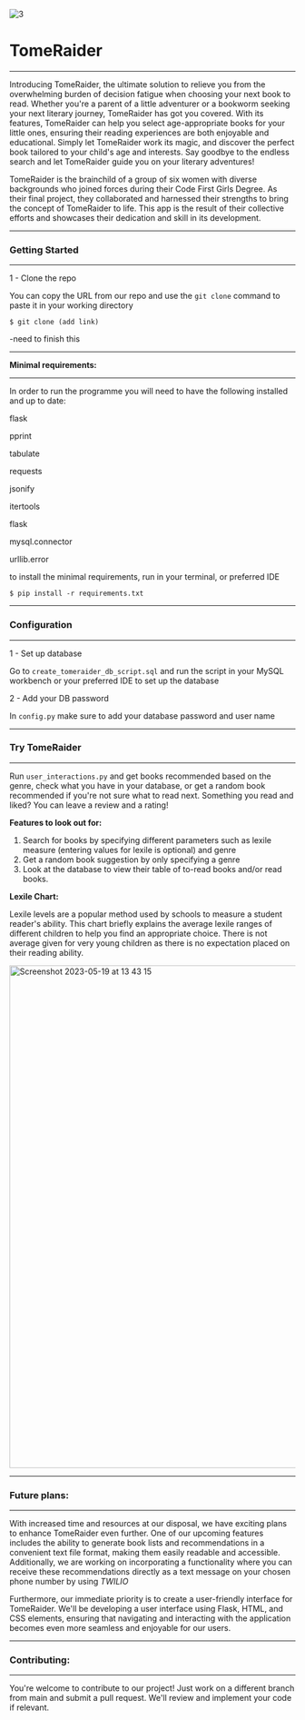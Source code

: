 
![3](https://github.com/purplesandbox/CFG_S3_Group4_Project/assets/128521409/c2b16125-1136-4f25-a922-b992922c1180)



# **TomeRaider** #

----


Introducing TomeRaider, the ultimate solution to relieve you from the overwhelming burden of decision fatigue when choosing your next book to read. Whether you're a parent of a little adventurer or a bookworm seeking your next literary journey, TomeRaider has got you covered. With its features, TomeRaider can help you select age-appropriate books for your little ones, ensuring their reading experiences are both enjoyable and educational. Simply let TomeRaider work its magic, and discover the perfect book tailored to your child's age and interests. Say goodbye to the endless search and let TomeRaider guide you on your literary adventures!



TomeRaider is the brainchild of a group of six women with diverse backgrounds who joined forces during their Code First Girls Degree. As their final project, they collaborated and harnessed their strengths to bring the concept of TomeRaider to life. This app is the result of their collective efforts and showcases their dedication and skill in its development.


--------
### **Getting Started** ###
-----


1 - Clone the repo

You can copy the URL from our repo and use the `git clone` command to paste it in your working directory

`$ git clone (add link)`

-need to finish this

---
**Minimal requirements:**

----

In order to run the programme you will need to have the following installed and up to date: 

flask

pprint

tabulate

requests

jsonify

itertools

flask

mysql.connector

urllib.error


to install the minimal requirements, run in your terminal, or preferred IDE

`$ pip install -r requirements.txt`

---
### **Configuration** ###
---

1 - Set up database

Go to `create_tomeraider_db_script.sql` and run the script in your MySQL workbench or your preferred IDE to set up the database

2 - Add your DB password

In `config.py` make sure to add your database password and user name 

---
### **Try TomeRaider** ###
---

Run `user_interactions.py` and get books recommended based on the genre, check what you have in your database, or get a random book recommended if you're not sure what to read next. Something you read and liked? You can leave a review and a rating! 

**Features to look out for:** 

1. Search for books by specifying different parameters such as lexile measure (entering values for lexile is optional) and genre
2. Get a random book suggestion by only specifying a genre
3. Look at the database to view their table of to-read books and/or read books.

**Lexile Chart:** 

Lexile levels are a popular method used by schools to measure a student reader's ability. This chart briefly explains the average lexile ranges of different children to help you find an appropriate choice. 
There is not average given for very young children as there is no expectation placed on their reading ability.

<img width="885" alt="Screenshot 2023-05-19 at 13 43 15" src="https://github.com/purplesandbox/CFG_S3_Group4_Project/assets/128521409/2d30dc99-7c7e-48cc-a350-ae0cc9905dd4">



---
### **Future plans:** ###
---

With increased time and resources at our disposal, we have exciting plans to enhance TomeRaider even further. One of our upcoming features includes the ability to generate book lists and recommendations in a convenient text file format, making them easily readable and accessible. Additionally, we are working on incorporating a functionality where you can receive these recommendations directly as a text message on your chosen phone number by using *TWILIO*

Furthermore, our immediate priority is to create a user-friendly interface for TomeRaider. We'll be developing a user interface using Flask, HTML, and CSS elements, ensuring that navigating and interacting with the application becomes even more seamless and enjoyable for our users. 

---
### **Contributing:** ###
---

You're welcome to contribute to our project! Just work on a different branch from main and submit a pull request. We'll review and implement your code if relevant. 



